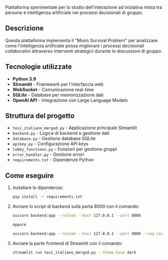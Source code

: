 Piattaforma sperimentale per lo studio dell'interazione ad iniziativa mista tra persone e intelligenza artificiale nei processi decisionali di gruppo.

## Descrizione

Questa piattaforma implementa il "Moon Survival Problem" per analizzare come l'intelligenza artificiale possa migliorare i processi decisionali collaborativi attraverso interventi strategici durante le discussioni di gruppo.

## Tecnologie utilizzate

- **Python 3.9**
- **Streamlit** - Framework per l'interfaccia web
- **WebSocket** - Comunicazione real-time
- **SQLite** - Database per memorizzazione dati
- **OpenAI API** - Integrazione con Large Language Models

## Struttura del progetto

- `tesi_italiano_merged.py` - Applicazione principale Streamlit
- `backend.py` - Logica di backend e gestione dati
- `database.py` - Gestione database SQLite
- `apikey.py` - Configurazione API keys
- `lobby_functions.py` - Funzioni per gestione gruppi
- `error_handler.py` - Gestione errori
- `requirements.txt` - Dipendenze Python

## Come eseguire

1. Installare le dipendenze:
   ```bash
   pip install -r requirements.txt

2. Avviare lo script di backend sulla porta 8000 con il comando:
   ```bash
   uvicorn backend:app --reload --host 127.0.0.1 --port 8000

   oppure

   uvicorn backend:app --reload --host 127.0.0.1 --port 8000 --log-level warning

3. Avviare la parte frontend di Streamlit con il comando:
   ```bash
   streamlit run tesi_italiano_merged.py --theme.base dark
